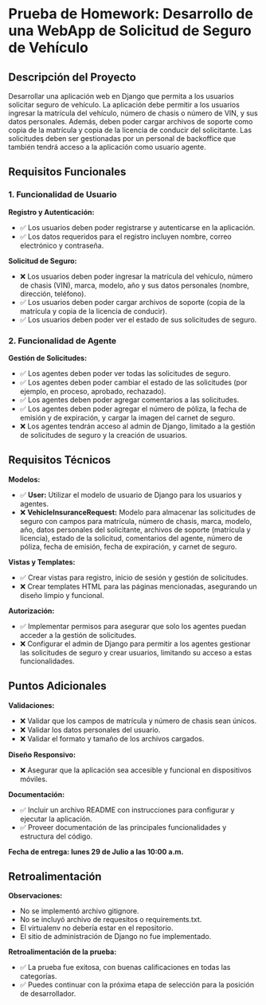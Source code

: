 # Prueba de Homework: Desarrollo de una WebApp de Solicitud de Seguro de Vehículo

## Descripción del Proyecto

Desarrollar una aplicación web en Django que permita a los usuarios solicitar seguro de vehículo. La aplicación debe permitir a los usuarios ingresar la matrícula del vehículo, número de chasis o número de VIN, y sus datos personales. Además, deben poder cargar archivos de soporte como copia de la matrícula y copia de la licencia de conducir del solicitante. Las solicitudes deben ser gestionadas por un personal de backoffice que también tendrá acceso a la aplicación como usuario agente.

## Requisitos Funcionales

### 1. Funcionalidad de Usuario

**Registro y Autenticación:**
- ✅ Los usuarios deben poder registrarse y autenticarse en la aplicación.
- ✅ Los datos requeridos para el registro incluyen nombre, correo electrónico y contraseña.

**Solicitud de Seguro:**
- ❌ Los usuarios deben poder ingresar la matrícula del vehículo, número de chasis (VIN), marca, modelo, año y sus datos personales (nombre, dirección, teléfono).
- ✅ Los usuarios deben poder cargar archivos de soporte (copia de la matrícula y copia de la licencia de conducir).
- ✅ Los usuarios deben poder ver el estado de sus solicitudes de seguro.

### 2. Funcionalidad de Agente

**Gestión de Solicitudes:**
- ✅ Los agentes deben poder ver todas las solicitudes de seguro.
- ✅ Los agentes deben poder cambiar el estado de las solicitudes (por ejemplo, en proceso, aprobado, rechazado).
- ✅ Los agentes deben poder agregar comentarios a las solicitudes.
- ✅ Los agentes deben poder agregar el número de póliza, la fecha de emisión y de expiración, y cargar la imagen del carnet de seguro.
- ❌ Los agentes tendrán acceso al admin de Django, limitado a la gestión de solicitudes de seguro y la creación de usuarios.

## Requisitos Técnicos

**Modelos:**
- ✅ **User:** Utilizar el modelo de usuario de Django para los usuarios y agentes.
- ❌ **VehicleInsuranceRequest:** Modelo para almacenar las solicitudes de seguro con campos para matrícula, número de chasis, marca, modelo, año, datos personales del solicitante, archivos de soporte (matrícula y licencia), estado de la solicitud, comentarios del agente, número de póliza, fecha de emisión, fecha de expiración, y carnet de seguro.

**Vistas y Templates:**
- ✅ Crear vistas para registro, inicio de sesión y gestión de solicitudes.
- ❌ Crear templates HTML para las páginas mencionadas, asegurando un diseño limpio y funcional.

**Autorización:**
- ✅ Implementar permisos para asegurar que solo los agentes puedan acceder a la gestión de solicitudes.
- ❌ Configurar el admin de Django para permitir a los agentes gestionar las solicitudes de seguro y crear usuarios, limitando su acceso a estas funcionalidades.

## Puntos Adicionales

**Validaciones:**
- ❌ Validar que los campos de matrícula y número de chasis sean únicos.
- ❌ Validar los datos personales del usuario.
- ❌ Validar el formato y tamaño de los archivos cargados.

**Diseño Responsivo:**
- ❌ Asegurar que la aplicación sea accesible y funcional en dispositivos móviles.

**Documentación:**
- ✅ Incluir un archivo README con instrucciones para configurar y ejecutar la aplicación.
- ✅ Proveer documentación de las principales funcionalidades y estructura del código.

**Fecha de entrega: lunes 29 de Julio a las 10:00 a.m.**

## Retroalimentación

**Observaciones:**
- No se implementó archivo gitignore.
- No se incluyó archivo de requesitos o requirements.txt.
- El virtualenv no debería estar en el repositorio.
- El sitio de administración de Django no fue implementado.

**Retroalimentación de la prueba:**
- ✅ La prueba fue exitosa, con buenas calificaciones en todas las categorías.
- ✅ Puedes continuar con la próxima etapa de selección para la posición de desarrollador.
  